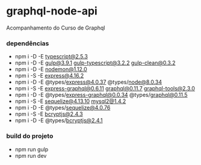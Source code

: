 # graphql-node-api
Acompanhamento do Curso de Graphql

### dependências
* npm i -D -E typescript@2.5.3
* npm i -D -E gulp@3.9.1 gulp-typescript@3.2.2 gulp-clean@0.3.2
* npm i -D -E nodemon@1.12.0
* npm i -S -E express@4.16.2
* npm i -D -E @types/express@4.0.37 @types/node@8.0.34
* npm i -S -E express-graphql@0.6.11 graphql@0.11.7 graphql-tools@2.3.0
* npm i -D -E @types/express-graphql@0.0.34 @types/graphql@0.11.5
* npm i -S -E sequelize@4.13.10 mysql2@1.4.2
* npm i -D -E @types/sequelize@4.0.76
* npm i -S -E bcryptjs@2.4.3
* npm i -D -E @types/bcryptjs@2.4.1

### build do projeto
* npm run gulp
* npm run dev
